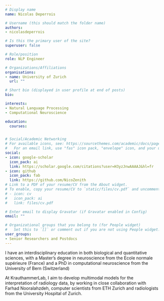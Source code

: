 ```yaml
---
# Display name
name: Nicolas Deperrois

# Username (this should match the folder name)
authors:
- nicolasdeperrois

# Is this the primary user of the site?
superuser: false

# Role/position
role: NLP Engineer

# Organizations/Affiliations
organisations:
- name: University of Zurich
  url: ""

# Short bio (displayed in user profile at end of posts)
bio: 

interests:
- Natural Language Processing
- Computational Neuroscience

education:
  courses:


# Social/Academic Networking
# For available icons, see: https://sourcethemes.com/academic/docs/page-builder/#icons
#   For an email link, use "fas" icon pack, "envelope" icon, and your uzh email up to before the '@'.
social:
- icon: google-scholar
  icon_pack: ai
  link: https://scholar.google.com/citations?user=H3yzJnwAAAAJ&hl=fr
- icon: github
  icon_pack: fab
  link: https://github.com/NicoZenith
# Link to a PDF of your resume/CV from the About widget.
# To enable, copy your resume/CV to `static/files/cv.pdf` and uncomment the lines below.
# - icon: cv
#   icon_pack: ai
#   link: files/cv.pdf

# Enter email to display Gravatar (if Gravatar enabled in Config)
email: ""

# Organizational groups that you belong to (for People widget)
#   Set this to `[]` or comment out if you are not using People widget.
user_groups:
- Senior Researchers and Postdocs
---
```


I have an interdisciplinary education in both biological and quantitative sciences, with a Master’s degree in neuroscience from the Ecole normale supérieure (France) and a PhD in computational neuroscience from the University of Bern  (Switzerland)

At KrauthammerLab, I aim to develop multimodal models for the interpretation of radiology data, by working in close collaboration with Farhad Nooralahzdeh, computer scientists from ETH Zurich and radiologists from the University Hospital of Zurich. 
